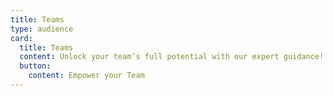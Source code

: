 ```yaml
---
title: Teams
type: audience
card:
  title: Teams
  content: Unlock your team’s full potential with our expert guidance! We specialize in empowering teams to enhance their effectiveness through proven Agile strategies. Discover how our tailored approach can transform your team’s dynamics, boost productivity, and drive outstanding results.
  button:
    content: Empower your Team
---
```

